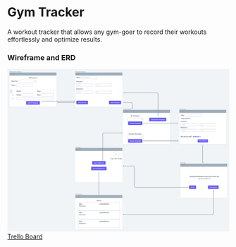 # Gym Tracker
A workout tracker that allows any gym-goer to record their workouts effortlessly and optimize results.

### Wireframe and ERD
![wireframe](images/Gym-Tracker.png)
[Trello Board](https://trello.com/b/aWRCYKNC/gym-tracker)
